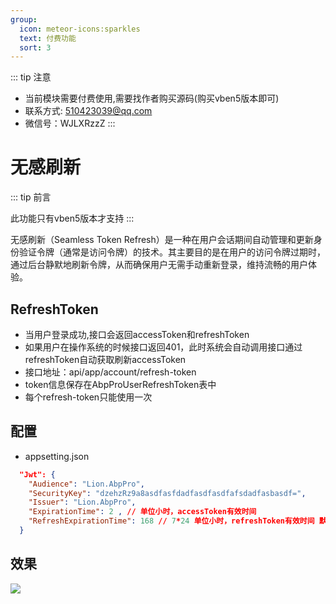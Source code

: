```yaml
---
group:
  icon: meteor-icons:sparkles 
  text: 付费功能
  sort: 3
---
```


::: tip 注意
- 当前模块需要付费使用,需要找作者购买源码(购买vben5版本即可)
- 联系方式: 510423039@qq.com
- 微信号：WJLXRzzZ
:::

# 无感刷新

::: tip 前言

此功能只有vben5版本才支持
:::

无感刷新（Seamless Token Refresh）是一种在用户会话期间自动管理和更新身份验证令牌（通常是访问令牌）的技术。其主要目的是在用户的访问令牌过期时，通过后台静默地刷新令牌，从而确保用户无需手动重新登录，维持流畅的用户体验。

## RefreshToken
- 当用户登录成功,接口会返回accessToken和refreshToken
- 如果用户在操作系统的时候接口返回401，此时系统会自动调用接口通过refreshToken自动获取刷新accessToken
- 接口地址：api/app/account/refresh-token
- token信息保存在AbpProUserRefreshToken表中
- 每个refresh-token只能使用一次

## 配置
- appsetting.json
```json
  "Jwt": {
    "Audience": "Lion.AbpPro",
    "SecurityKey": "dzehzRz9a8asdfasfdadfasdfasdfafsdadfasbasdf=",
    "Issuer": "Lion.AbpPro",
    "ExpirationTime": 2 , // 单位小时，accessToken有效时间
    "RefreshExpirationTime": 168 // 7*24 单位小时，refreshToken有效时间 默认7天
  }
```

## 效果
![](https://lion-foods.oss-cn-beijing.aliyuncs.com/vben5/refresh-token.gif)

